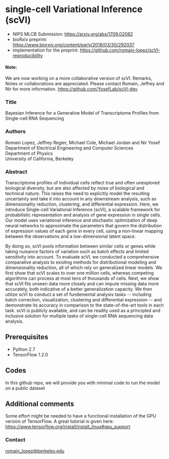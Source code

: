 # single-cell Variational Inference (scVI)

+ NIPS MLCB Submission: https://arxiv.org/abs/1709.02082
+ bioRxiv preprint: https://www.biorxiv.org/content/early/2018/03/30/292037
+ implementation for the preprint: https://github.com/romain-lopez/scVI-reproducibility

#### Note:
We are now working on a more collaborative version of scVI. Remarks, Notes or collaborations are appreciated. Please contact Romain, Jeffrey and Nir for more information.
https://github.com/YosefLab/scVI-dev

### Title
Bayesian Inference for a Generative Model of Transcriptome Profiles from Single-cell RNA Sequencing

### Authors
Romain Lopez, Jeffrey Regier, Michael Cole, Michael Jordan and Nir Yosef <br />
Department of Electrical Engineering and Computer Sciences <br />
Department of Physics <br />
University of California, Berkeley <br />

### Abstract
Transcriptome profiles of individual cells reflect true and often unexplored biological diversity, but are also affected by noise of biological and technical nature. This raises the need to explicitly model the resulting uncertainty and take it into account in any downstream analysis, such as dimensionality reduction, clustering, and differential expression. Here, we introduce Single-cell Variational Inference (scVI), a scalable framework for probabilistic representation and analysis of gene expression in single cells. Our model uses variational inference and stochastic optimization of deep neural networks to approximate the parameters that govern the distribution of expression values of each gene in every cell, using a non-linear mapping between the observations and a low-dimensional latent space.


By doing so, scVI pools information between similar cells or genes while taking nuisance factors of variation such as batch effects and limited sensitivity into account. To evaluate scVI, we conducted a comprehensive comparative analysis to existing methods for distributional modeling and dimensionality reduction, all of which rely on generalized linear models. We first show that scVI scales to over one million cells, whereas competing algorithms can process at most tens of thousands of cells. Next, we show that scVI fits unseen data more closely and can impute missing data more accurately, both indicative of a better generalization capacity. We then utilize scVI to conduct a set of fundemental analysis tasks -- including batch correction, visualization, clustering and differential expression -- and demonstrate its accuracy in comparison to the state-of-the-art tools in each task. scVI is publicly available, and can be readily used as a principled and inclusive solution for multiple tasks of single-cell RNA sequencing data analysis.

## Prerequisites
+ Python 2.7
+ TensorFlow 1.2.0

## Codes
In this github repo, we will provide you with minimal code to run the model on a public dataset

## Additional comments
Some effort might be needed to have a functional installation of the GPU version of TensorFlow. A great tutorial is given here: https://www.tensorflow.org/install/install_linux#gpu_support

### Contact
romain_lopez@berkeley.edu
